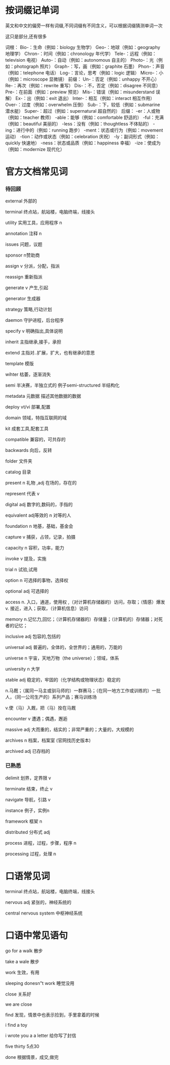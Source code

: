# 按词缀记单词

英文和中文的偏旁一样有词缀,不同词缀有不同含义，可以根据词缀猜测单词一次

这只是部分,还有很多

词根：
Bio-：生命（例如：biology 生物学）
Geo-：地球（例如：geography 地理学）
Chron-：时间（例如：chronology 年代学）
Tele-：远程（例如：television 电视）
Auto-：自动（例如：autonomous 自主的）
Photo-：光（例如：photograph 照片）
Graph-：写，画（例如：graphite 石墨）
Phon-：声音（例如：telephone 电话）
Log-：言论，思考（例如：logic 逻辑）
Micro-：小（例如：microscope 显微镜）
前缀：
Un-：否定（例如：unhappy 不开心）
Re-：再次（例如：rewrite 重写）
Dis-：不，否定（例如：disagree 不同意）
Pre-：在前面（例如：preview 预览）
Mis-：错误（例如：misunderstand 误解）
Ex-：出（例如：exit 退出）
Inter-：相互（例如：interact 相互作用）
Over-：过度（例如：overwhelm 压倒）
Sub-：下，较低（例如：submarine 潜水艇）
Super-：超过（例如：supernatural 超自然的）
后缀：
-er：人或物（例如：teacher 教师）
-able：能够（例如：comfortable 舒适的）
-ful：充满（例如：beautiful 美丽的）
-less：没有（例如：thoughtless 不体贴的）
-ing：进行中的（例如：running 跑步）
-ment：状态或行为（例如：movement 运动）
-tion：动作或状态（例如：celebration 庆祝）
-ly：副词形式（例如：quickly 快速地）
-ness：状态或品质（例如：happiness 幸福）
-ize：使成为（例如：modernize 现代化）

# 官方文档常见词



### 待回顾

external  外部的

terminal   终点站，航站楼，电脑终端，线接头

utility  实用工具，应用程序 n

annotation  注释 n

issues 问题，议题

sponsor n赞助商

assign   v 分派，分配，指派 

reassign 重新指派

generate v 产生,引起

generator 生成器

strategy 策略,行动计划

daemon 守护进程，后台程序

specify    v  明确指出,具体说明

inherit 主指继承,接手，承担

extend  主指对..扩展，扩大，也有继承的意思

template 模版

wihter  枯萎，逐渐消失

semi  半决赛，半独立式的   例子semi-structured  半结构化

metadata  元数据   描述其他数据的数据

deploy  vt/vi  部署,配置

domain   领域，特指互联网的域

kit   成套工具,配套工具

compatible  兼容的，可共存的

backwards   向后，反转

folder   文件夹

catalog 目录

present   n 礼物 ,adj 在场的，存在的

represent 代表 v

digital  adj 数字的,数码的，手指的

equivalent  adj等效的  n 对等的人

foundation  n 地基，基础，基金会

capture  v 捕获，占领，记录，拍摄

capacity n 容积，功率，能力

invoke v 提及，实施

trial n  试验,试用 

option n 可选择的事物，选择权

optional adj 可选择的

access    n. 入口，通道，使用权 ,（对计算机存储器的）访问，存取；（情感）爆发	v. 接近，进入；获取，（计算机信息）访问

memory  n.记忆力,回忆；（计算机存储器的）存储量；（计算机的）存储器；对死者的记忆；

inclusive adj 包容的,包括的

universal adj 普遍的，全体的，全世界的；通用的，万能的

universe  n 宇宙，天地万物（the universe）；领域，体系

university n 大学

stable   adj  稳定的，牢固的（化学结构或物理状态）稳定的

   n.马厩；（属同一马主或驯马师的）一群赛马；（在同一地方工作或训练的）一批人，（同一公司生产的）系列产品；赛马训练场

   v.使（马）入厩，把（马）拴在马厩

encounter   v 遭遇；偶遇，邂逅

massive   adj 大而重的，结实的；非常严重的；大量的，大规模的

archives n  档案，档案室 (官网找历史版本)

archived  adj 已存档的

### 已熟悉

delimit 划界，定界限 v

terminate 结束，终止 v

navigate  导航，引路  v

instance 例子，实例n

framework  框架 n

distributed 分布式 adj

process 进程，过程，步骤，程序 n

processing  过程，处理 n



# 口语常见词

terminal   终点站，航站楼，电脑终端，线接头

nervous   adj 紧张的，神经系统的

central nervous system 中枢神经系统



# 口语中常见语句

go for a walk 散步

take a wale 散步

work  生效，有用

sleeping donesn"t  work    睡觉没用

close   关系好

we are close 

find  发现，情景中也表示捡到，手里拿着的时候

i find  a toy

i wrote you a a letter 给你写了封信

five thirty  5点30

done   根据情景，成交,做完